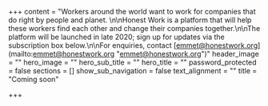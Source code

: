 +++
content = "Workers around the world want to work for companies that do right by people and planet. \n\nHonest Work is a platform that will help these workers find each other and change their companies together.\n\nThe platform will be launched in late 2020; sign up for updates via the subscription box below.\n\nFor enquiries, contact [emmet@honestwork.org](mailto:emmet@honestwork.org \"emmet@honestwork.org\")"
header_image = ""
hero_image = ""
hero_sub_title = ""
hero_title = ""
password_protected = false
sections = []
show_sub_navigation = false
text_alignment = ""
title = "Coming soon"

+++
